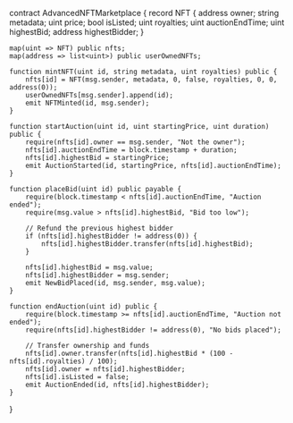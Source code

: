 contract AdvancedNFTMarketplace {
    record NFT {
        address owner;
        string metadata;
        uint price;
        bool isListed;
        uint royalties;
        uint auctionEndTime;
        uint highestBid;
        address highestBidder;
    }

    map(uint => NFT) public nfts;
    map(address => list<uint>) public userOwnedNFTs;

    function mintNFT(uint id, string metadata, uint royalties) public {
        nfts[id] = NFT(msg.sender, metadata, 0, false, royalties, 0, 0, address(0));
        userOwnedNFTs[msg.sender].append(id);
        emit NFTMinted(id, msg.sender);
    }

    function startAuction(uint id, uint startingPrice, uint duration) public {
        require(nfts[id].owner == msg.sender, "Not the owner");
        nfts[id].auctionEndTime = block.timestamp + duration;
        nfts[id].highestBid = startingPrice;
        emit AuctionStarted(id, startingPrice, nfts[id].auctionEndTime);
    }

    function placeBid(uint id) public payable {
        require(block.timestamp < nfts[id].auctionEndTime, "Auction ended");
        require(msg.value > nfts[id].highestBid, "Bid too low");

        // Refund the previous highest bidder
        if (nfts[id].highestBidder != address(0)) {
            nfts[id].highestBidder.transfer(nfts[id].highestBid);
        }

        nfts[id].highestBid = msg.value;
        nfts[id].highestBidder = msg.sender;
        emit NewBidPlaced(id, msg.sender, msg.value);
    }

    function endAuction(uint id) public {
        require(block.timestamp >= nfts[id].auctionEndTime, "Auction not ended");
        require(nfts[id].highestBidder != address(0), "No bids placed");

        // Transfer ownership and funds
        nfts[id].owner.transfer(nfts[id].highestBid * (100 - nfts[id].royalties) / 100);
        nfts[id].owner = nfts[id].highestBidder;
        nfts[id].isListed = false;
        emit AuctionEnded(id, nfts[id].highestBidder);
    }
}
